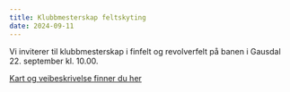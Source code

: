 ```yaml
---
title: Klubbmesterskap feltskyting
date: 2024-09-11
---
```


Vi inviterer til klubbmesterskap i finfelt og revolverfelt på banen i
Gausdal 22. september kl. 10.00.

[Kart og veibeskrivelse finner du her](/kart/#%C3%B8stre-gausdal-skytterlags-skytebane)
